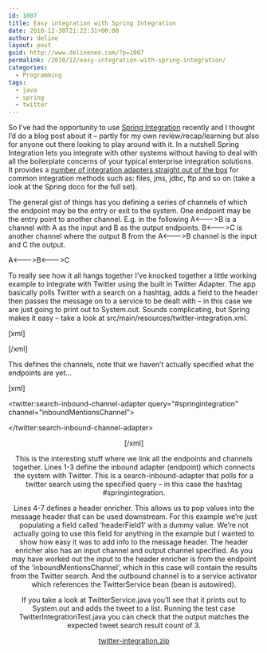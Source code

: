 ```yaml
---
id: 1007
title: Easy integration with Spring Integration
date: 2010-12-30T21:22:31+00:00
author: deline
layout: post
guid: http://www.delineneo.com/?p=1007
permalink: /2010/12/easy-integration-with-spring-integration/
categories:
  - Programming
tags:
  - java
  - spring
  - twitter
---
```

So I&#8217;ve had the opportunity to use [Spring Integration](http://www.springsource.org/spring-integration) recently and I thought I&#8217;d do a blog post about it &#8211; partly for my own review/recap/learning but also for anyone out there looking to play around with it. In a nutshell Spring Integration lets you integrate with other systems without having to deal with all the boilerplate concerns of your typical enterprise integration solutions. It provides a [number of integration adapters straight out of the box](http://static.springsource.org/spring-integration/docs/2.0.0.RELEASE/reference/htmlsingle/#spring-integration-adapters) for common integration methods such as: files, jms, jdbc, ftp and so on (take a look at the Spring doco for the full set).

The general gist of things has you defining a series of channels of which the endpoint may be the entry or exit to the system. One endpoint may be the entry point to another channel. E.g. in the following A<&#8212;&#8212;&#8211;>B is a channel with A as the input and B as the output endpoints. B<&#8212;&#8212;&#8211;>C is another channel where the output B from the A<&#8212;&#8212;&#8211;>B channel is the input and C the output.

A<&#8212;&#8212;&#8211;>B<&#8212;&#8212;&#8211;>C

To really see how it all hangs together I&#8217;ve knocked together a little working example to integrate with Twitter using the built in Twitter Adapter. The app basically polls Twitter with a search on a hashtag, adds a field to the header then passes the message on to a service to be dealt with &#8211; in this case we are just going to print out to System.out. Sounds complicating, but Spring makes it easy &#8211; take a look at src/main/resources/twitter-integration.xml.

[xml]

<channel id="inboundMentionsChannel"/>

<channel id="inputServiceActivatorChannel"/>

[/xml]

This defines the channels, note that we haven&#8217;t actually specified what the endpoints are yet&#8230;

[xml]

<twitter:search-inbound-channel-adapter query="#springintegration" channel="inboundMentionsChannel">

<poller fixed-rate="5000" max-messages-per-poll="3"/>

</twitter:search-inbound-channel-adapter>

<header-enricher input-channel="inboundMentionsChannel" output-channel="inputServiceActivatorChannel">

<header name="headerField1" value="dummy header value"/>

</header-enricher>

[/xml]

This is the interesting stuff where we link all the endpoints and channels together. Lines 1-3 define the inbound adapter (endpoint) which connects the system with Twitter. This is a search-inbound-adapter that polls for a twitter search using the specified query &#8211; in this case the hashtag #springintegration.

Lines 4-7 defines a header enricher. This allows us to pop values into the message header that can be used downstream. For this example we&#8217;re just populating a field called &#8216;headerField1&#8217; with a dummy value. We&#8217;re not actually going to use this field for anything in the example but I wanted to show how easy it was to add info to the message header. The header enricher also has an input channel and output channel specified. As you may have worked out the input to the header enricher is from the endpoint of the &#8216;inboundMentionsChannel&#8217;, which in this case will contain the results from the Twitter search. And the outbound channel is to a service activator which references the TwitterService bean (bean is autowired).

If you take a look at TwitterService.java you&#8217;ll see that it prints out to System.out and adds the tweet to a list. Running the test case TwitterIntegrationTest.java you can check that the output matches the expected tweet search result count of 3.

[twitter-integration.zip](http://www.delineneo.com/wp-content/uploads/2010/12/twitter-integration.zip)
